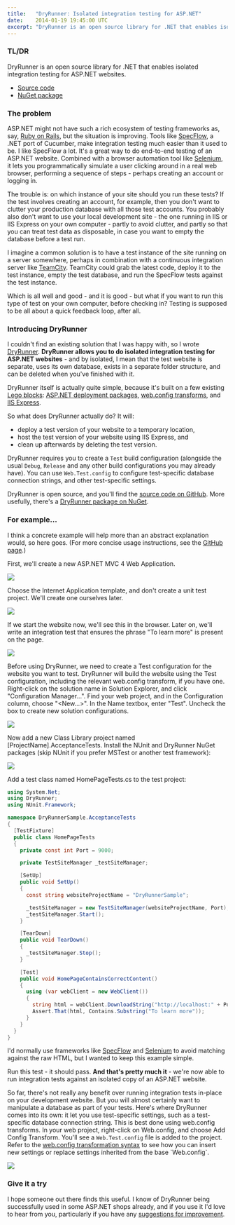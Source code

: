 ```yaml
---
title:   "DryRunner: Isolated integration testing for ASP.NET"
date:    2014-01-19 19:45:00 UTC
excerpt: "DryRunner is an open source library for .NET that enables isolated integration testing for ASP.NET websites."
---
```


### TL/DR

DryRunner is an open source library for .NET that enables isolated integration testing for ASP.NET websites.

* [Source code](https://github.com/tgjones/dryrunner)
* [NuGet package](https://www.nuget.org/packages/DryRunner/)

### The problem

ASP.NET might not have such a rich ecosystem of testing frameworks as, say, [Ruby on Rails](http://rubyonrails.org/), but the situation is improving. Tools like [SpecFlow](http://www.specflow.org/), a .NET port of Cucumber, make integration testing much easier than it used to be. I like SpecFlow a lot. It's a great way to do end-to-end testing of an ASP.NET website. Combined with a browser automation tool like [Selenium](http://docs.seleniumhq.org/projects/webdriver/), it lets you programmatically simulate a user clicking around in a real web browser, performing a sequence of steps - perhaps creating an account or logging in.

The trouble is: on which instance of your site should you run these tests? If the test involves creating an account, for example, then you don't want to clutter your production database with all those test accounts. You probably also don't want to use your local development site - the one running in IIS or IIS Express on your own computer - partly to avoid clutter, and partly so that you can treat test data as disposable, in case you want to empty the database before a test run.

I imagine a common solution is to have a test instance of the site running on a server somewhere, perhaps in combination with a continuous integration server like [TeamCity](http://www.jetbrains.com/teamcity/). TeamCity could grab the latest code, deploy it to the test instance, empty the test database, and run the SpecFlow tests against the test instance.

Which is all well and good - and it is good - but what if you want to run this type of test on your own computer, before checking in? Testing is supposed to be all about a quick feedback loop, after all.

### Introducing DryRunner

I couldn't find an existing solution that I was happy with, so I wrote [DryRunner](https://github.com/tgjones/dryrunner). **DryRunner allows you to do isolated integration testing for ASP.NET websites** - and by isolated, I mean that the test website is separate, uses its own database, exists in a separate folder structure, and can be deleted when you've finished with it.

DryRunner itself is actually quite simple, because it's built on a few existing [Lego blocks](http://www.youtube.com/watch?v=KVbsNgN4wJg): [ASP.NET deployment packages](http://msdn.microsoft.com/en-us/library/dd410108(v=vs.110).aspx), [web.config transforms](http://msdn.microsoft.com/en-us/library/dd465326(v=vs.110).aspx), and [IIS Express](http://www.iis.net/learn/extensions/introduction-to-iis-express/iis-express-overview).

So what does DryRunner actually do? It will:

* deploy a test version of your website to a temporary location,
* host the test version of your website using IIS Express, and
* clean up afterwards by deleting the test version.

DryRunner requires you to create a `Test` build configuration (alongside the usual `Debug`, `Release` and any other build configurations you may already have). You can use `Web.Test.config` to configure test-specific database connection strings, and other test-specific settings.

DryRunner is open source, and you'll find the [source code on GitHub](https://github.com/tgjones/dryrunner). More usefully, there's a [DryRunner package on NuGet](https://www.nuget.org/packages/DryRunner/).

### For example...

I think a concrete example will help more than an abstract explanation would, so here goes. (For more concise usage instructions, see the [GitHub page](https://github.com/tgjones/dryrunner).)

First, we'll create a new ASP.NET MVC 4 Web Application.

![](/assets/posts/dryrunner-new-project.png)

Choose the Internet Application template, and don't create a unit test project. We'll create one ourselves later.

![](/assets/posts/dryrunner-choose-template.png)

If we start the website now, we'll see this in the browser. Later on, we'll write an integration test that ensures the phrase "To learn more" is present on the page.

![](/assets/posts/dryrunner-browser.png)

Before using DryRunner, we need to create a Test configuration for the website you want to test. DryRunner will build the website using the Test configuration, including the relevant web.config transform, if you have one. Right-click on the solution name in Solution Explorer, and click "Configuration Manager...". Find your web project, and in the Configuration column, choose "<New...>". In the Name textbox, enter "Test". Uncheck the box to create new solution configurations.

![](/assets/posts/dryrunner-solution-configuration.png)

Now add a new Class Library project named [ProjectName].AcceptanceTests. Install the NUnit and DryRunner NuGet packages (skip NUnit if you prefer MSTest or another test framework):

![](/assets/posts/dryrunner-nuget.png)

Add a test class named HomePageTests.cs to the test project:

``` csharp
using System.Net;
using DryRunner;
using NUnit.Framework;

namespace DryRunnerSample.AcceptanceTests
{
  [TestFixture]
  public class HomePageTests
  {
    private const int Port = 9000;

    private TestSiteManager _testSiteManager;

    [SetUp]
    public void SetUp()
    {
      const string websiteProjectName = "DryRunnerSample";

      _testSiteManager = new TestSiteManager(websiteProjectName, Port);
      _testSiteManager.Start();
    }

    [TearDown]
    public void TearDown()
    {
      _testSiteManager.Stop();
    }

    [Test]
    public void HomePageContainsCorrectContent()
    {
      using (var webClient = new WebClient())
      {
        string html = webClient.DownloadString("http://localhost:" + Port);
        Assert.That(html, Contains.Substring("To learn more"));
      }
    }
  }
}
```

I'd normally use frameworks like [SpecFlow](http://www.specflow.org/) and [Selenium](http://docs.seleniumhq.org/) to avoid matching against the raw HTML, but I wanted to keep this example simple.

Run this test - it should pass. **And that's pretty much it** - we're now able to run integration tests against an isolated copy of an ASP.NET website.

So far, there's not really any benefit over running integration tests in-place on your development website. But you will almost certainly want to manipulate a database as part of your tests. Here's where DryRunner comes into its own: it let you use test-specific settings, such as a test-specific database connection string. This is best done using web.config transforms. In your web project, right-click on Web.config, and choose Add Config Transform. You'll see a `Web.Test.config` file is added to the project. Refer to the [web.config transformation syntax](http://msdn.microsoft.com/en-us/library/dd465326(v=vs.110).aspx) to see how you can insert new settings or replace settings inherited from the base `Web.config`.

![](/assets/posts/dryrunner-solution-explorer.png)

### Give it a try

I hope someone out there finds this useful. I know of DryRunner being successfully used in some ASP.NET shops already, and if you use it I'd love to hear from you, particularly if you have any [suggestions for improvement](https://github.com/tgjones/dryrunner/issues).